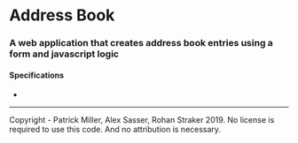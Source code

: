 # Address Book

### A web application that creates address book entries using a form and javascript logic


#### Specifications
*
---
Copyright - Patrick Miller, Alex Sasser, Rohan Straker 2019. No license is required to use this code. And no attribution is necessary.
